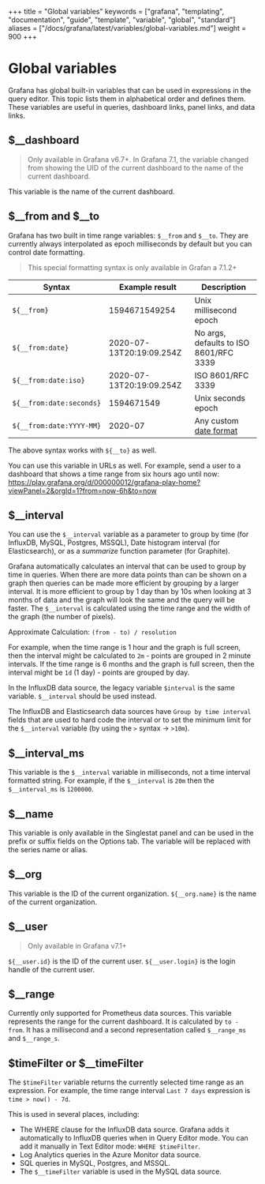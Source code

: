 +++
title = "Global variables"
keywords = ["grafana", "templating", "documentation", "guide", "template", "variable", "global", "standard"]
aliases = ["/docs/grafana/latest/variables/global-variables.md"]
weight = 900
+++

# Global variables

Grafana has global built-in variables that can be used in expressions in the query editor. This topic lists them in alphabetical order and defines them. These variables are useful in queries, dashboard links, panel links, and data links.

## $__dashboard

> Only available in Grafana v6.7+. In Grafana 7.1, the variable changed from showing the UID of the current dashboard to the name of the current dashboard.

This variable is the name of the current dashboard.

## $__from and $__to

Grafana has two built in time range variables: `$__from` and `$__to`. They are currently always interpolated as epoch milliseconds by default but you can control date formatting.

> This special formatting syntax is only available in Grafan a 7.1.2+

| Syntax                   | Example result           | Description |
| ------------------------ | ------------------------ | ----------- |
| `${__from}`              | 1594671549254            | Unix millisecond epoch |
| `${__from:date}`         | 2020-07-13T20:19:09.254Z | No args, defaults to ISO 8601/RFC 3339 |
| `${__from:date:iso}`     | 2020-07-13T20:19:09.254Z | ISO 8601/RFC 3339 |
| `${__from:date:seconds}` | 1594671549               | Unix seconds epoch |
| `${__from:date:YYYY-MM}` | 2020-07                  | Any custom [date format](https://momentjs.com/docs/#/displaying/) |

The above syntax works with `${__to}` as well.

You can use this variable in URLs as well. For example, send a user to a dashboard that shows a time range from six hours ago until now: https://play.grafana.org/d/000000012/grafana-play-home?viewPanel=2&orgId=1?from=now-6h&to=now

## $__interval

You can use the `$__interval` variable as a parameter to group by time (for InfluxDB, MySQL, Postgres, MSSQL), Date histogram interval (for Elasticsearch), or as a _summarize_ function parameter (for Graphite).

Grafana automatically calculates an interval that can be used to group by time in queries. When there are more data points than can be shown on a graph then queries can be made more efficient by grouping by a larger interval. It is more efficient to group by 1 day than by 10s when looking at 3 months of data and the graph will look the same and the query will be faster. The `$__interval` is calculated using the time range and the width of the graph (the number of pixels).

Approximate Calculation: `(from - to) / resolution`

For example, when the time range is 1 hour and the graph is full screen, then the interval might be calculated to `2m` - points are grouped in 2 minute intervals. If the time range is 6 months and the graph is full screen, then the interval might be `1d` (1 day) - points are grouped by day.

In the InfluxDB data source, the legacy variable `$interval` is the same variable. `$__interval` should be used instead.

The InfluxDB and Elasticsearch data sources have `Group by time interval` fields that are used to hard code the interval or to set the minimum limit for the `$__interval` variable (by using the `>` syntax -> `>10m`).

## $__interval_ms

This variable is the `$__interval` variable in milliseconds, not a time interval formatted string. For example, if the `$__interval` is `20m` then the `$__interval_ms` is `1200000`.

## $__name

This variable is only available in the Singlestat panel and can be used in the prefix or suffix fields on the Options tab. The variable will be replaced with the series name or alias.

## $__org

This variable is the ID of the current organization.
`${__org.name}` is the name of the current organization.

## $__user

> Only available in Grafana v7.1+

`${__user.id}` is the ID of the current user.
`${__user.login}` is the login handle of the current user.

## $__range

Currently only supported for Prometheus data sources. This variable represents the range for the current dashboard. It is calculated by `to - from`. It has a millisecond and a second representation called `$__range_ms` and `$__range_s`.

## $timeFilter or $__timeFilter

The `$timeFilter` variable returns the currently selected time range as an expression. For example, the time range interval `Last 7 days` expression is `time > now() - 7d`.

This is used in several places, including:

- The WHERE clause for the InfluxDB data source. Grafana adds it automatically to InfluxDB queries when in Query Editor mode. You can add it manually in Text Editor mode: `WHERE $timeFilter`.
- Log Analytics queries in the Azure Monitor data source.
- SQL queries in MySQL, Postgres, and MSSQL.
- The `$__timeFilter` variable is used in the MySQL data source.
